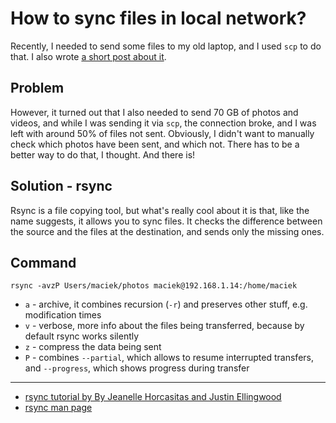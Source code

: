 # How to sync files in local network?

Recently, I needed to send some files to my old laptop, and I used `scp` to do that. I also wrote [a short post about it](https://blog.macieksitkowski.com/how-to-share-files-in-local-network). 

## Problem

However, it turned out that I also needed to send 70 GB of photos and videos, and while I was sending it via `scp`, the connection broke, and I was left with around 50% of files not sent. Obviously, I didn't want to manually check which photos have been sent, and which not. There has to be a better way to do that, I thought. And there is! 

## Solution - rsync

Rsync is a file copying tool, but what's really cool about it is that, like the name suggests, it allows you to sync files. It checks the difference between the source and the files at the destination, and sends only the missing ones.

## Command

```shell
rsync -avzP Users/maciek/photos maciek@192.168.1.14:/home/maciek 
```

*   `a` - archive, it combines recursion (`-r`) and preserves other stuff, e.g. modification times 
*   `v` - verbose, more info about the files being transferred, because by default rsync works silently
*   `z` - compress the data being sent
*   `P` - combines `--partial`, which allows to resume interrupted transfers, and `--progress`, which shows progress during transfer

***

*   [rsync tutorial by By Jeanelle Horcasitas and Justin Ellingwood](https://www.digitalocean.com/community/tutorials/how-to-use-rsync-to-sync-local-and-remote-directories)
*   [rsync man page](https://linux.die.net/man/1/rsync) 